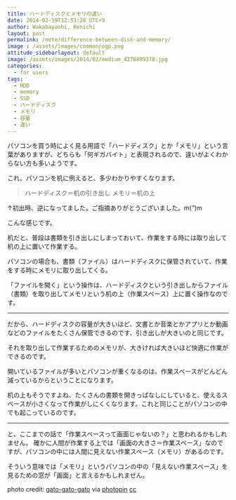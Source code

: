 ```yaml
---
title: ハードディスクとメモリの違い
date: 2014-02-19T12:53:28 UTC+9
author: Wakabayashi, Kenichi
layout: post
permalink: /note/difference-between-disk-and-memory/
image : /assets/images/common/ogp.png
attitude_sidebarlayout: default
image: /assets/images/2014/02/medium_4278899378.jpg
categories:
  - for users
tags:
  - HDD
  - memory
  - SSD
  - ハードディスク
  - メモリ
  - 容量
  - 違い
---
```



パソコンを買う時によく見る用語で「ハードディスク」とか「メモリ」という言葉がありますが、どちらも「何ギガバイト」と表現されるので、違いがよくわからない方も多いようです。

これ、パソコンを机に例えると、多少わかりやすくなります。

> ハードディスク＝机の引き出し
> メモリ＝机の上

↑初出時、逆になってました。ご指摘ありがとうございました。m(_"_)m

こんな感じです。

机だと、普段は書類を引き出しにしまっておいて、作業をする時には取り出して机の上に置いて作業する。

パソコンの場合も、書類（ファイル）はハードディスクに保管されていて、作業をする時にメモリに取り出してくる。

「ファイルを開く」という操作は、ハードディスクという引き出しからファイル（書類）を取り出してメモリという机の上（作業スペース）上に置く操作なのです。

---

だから、ハードディスクの容量が大きいほど、文書とか音楽とかアプリとか動画などのファイルをたくさん保管できるのです、引き出しが大きいのと同じです。

それを取り出して作業するためのメモリが、大きければ大きいほど快適に作業ができるのです。

開いているファイルが多いとパソコンが重くなるのは、作業スペースがどんどん減っているからということになります。

机の上もそうですよね、たくさんの書類を開きっぱなしにしていると、使えるスペースが小さくなって作業がしにくくなります。これと同じことがパソコンの中でも起こっているのです。

---

と、ここまでの話で「作業スペースって画面じゃないの？」と思われるかもしれません。
確かに人間が作業する上では「画面の大きさ＝作業スペース」なのですが、パソコンの中には人間に見えない作業スペース（メモリ）があるのです。

そういう意味では「メモリ」というパソコンの中の「見えない作業スペース」を見るための窓が「画面」と言えるかもしれません。

photo credit: [gato-gato-gato](http://www.flickr.com/photos/gato-gato-gato/4278899378/) via [photopin](http://photopin.com) [cc](http://creativecommons.org/licenses/by-nc-nd/2.0/)